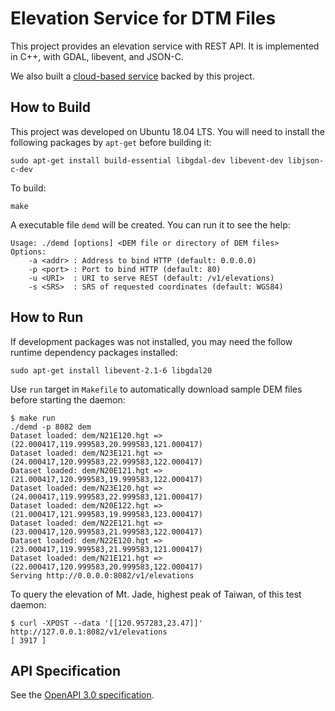 # Elevation Service for DTM Files

This project provides an elevation service with REST API. It is implemented in C++, with GDAL, libevent, and JSON-C.

We also built a [cloud-based service](https://outdoorsafetylab.org/elevation_api) backed by this project.

## How to Build

This project was developed on Ubuntu 18.04 LTS. You will need to install the following packages by ```apt-get``` before building it:

```shell
sudo apt-get install build-essential libgdal-dev libevent-dev libjson-c-dev
```

To build:

```shell
make
```

A executable file `demd` will be created. You can run it to see the help:

```shell
Usage: ./demd [options] <DEM file or directory of DEM files>
Options:
    -a <addr> : Address to bind HTTP (default: 0.0.0.0)
    -p <port> : Port to bind HTTP (default: 80)
    -u <URI>  : URI to serve REST (default: /v1/elevations)
    -s <SRS>  : SRS of requested coordinates (default: WGS84)
```

## How to Run

If development packages was not installed, you may need the follow runtime dependency packages installed:

```shell
sudo apt-get install libevent-2.1-6 libgdal20
```

Use `run` target in `Makefile` to automatically download sample DEM files before starting the daemon:

```shell
$ make run
./demd -p 8082 dem
Dataset loaded: dem/N21E120.hgt => (22.000417,119.999583,20.999583,121.000417)
Dataset loaded: dem/N23E121.hgt => (24.000417,120.999583,22.999583,122.000417)
Dataset loaded: dem/N20E121.hgt => (21.000417,120.999583,19.999583,122.000417)
Dataset loaded: dem/N23E120.hgt => (24.000417,119.999583,22.999583,121.000417)
Dataset loaded: dem/N20E122.hgt => (21.000417,121.999583,19.999583,123.000417)
Dataset loaded: dem/N22E121.hgt => (23.000417,120.999583,21.999583,122.000417)
Dataset loaded: dem/N22E120.hgt => (23.000417,119.999583,21.999583,121.000417)
Dataset loaded: dem/N21E121.hgt => (22.000417,120.999583,20.999583,122.000417)
Serving http://0.0.0.0:8082/v1/elevations
```

To query the elevation of Mt. Jade, highest peak of Taiwan, of this test daemon:

```shell
$ curl -XPOST --data '[[120.957283,23.47]]' http://127.0.0.1:8082/v1/elevations
[ 3917 ]
```

## API Specification

See the [OpenAPI 3.0 specification](https://outdoorsafetylab.org/elevation_api.html).
